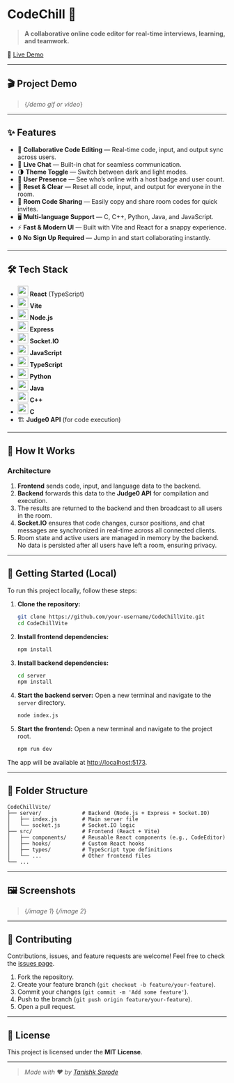 # CodeChill 🚀

[](https://code-chill-vite.vercel.app)
[](https://opensource.org/licenses/MIT)

> **A collaborative online code editor for real-time interviews, learning, and teamwork.**

🔗 [Live Demo](https://code-chill-vite.vercel.app)

-----

## 🎬 Project Demo

> {*/demo gif or video*}

-----

## ✨ Features

  - 📝 **Collaborative Code Editing** — Real-time code, input, and output sync across users.
  - 💬 **Live Chat** — Built-in chat for seamless communication.
  - 🌗 **Theme Toggle** — Switch between dark and light modes.
  - 👥 **User Presence** — See who’s online with a host badge and user count.
  - 🧹 **Reset & Clear** — Reset all code, input, and output for everyone in the room.
  - 🔗 **Room Code Sharing** — Easily copy and share room codes for quick invites.
  - 🖥️ **Multi-language Support** — C, C++, Python, Java, and JavaScript.
  - ⚡ **Fast & Modern UI** — Built with Vite and React for a snappy experience.
  - 🔒 **No Sign Up Required** — Jump in and start collaborating instantly.

-----

## 🛠️ Tech Stack

- <img src="https://cdn.jsdelivr.net/gh/devicons/devicon/icons/react/react-original.svg" width="24"/> **React** (TypeScript)
- <img src="https://cdn.jsdelivr.net/gh/devicons/devicon/icons/vite/vite-original.svg" width="24"/> **Vite**
- <img src="https://cdn.jsdelivr.net/gh/devicons/devicon/icons/nodejs/nodejs-original.svg" width="24"/> **Node.js**
- <img src="https://cdn.jsdelivr.net/gh/devicons/devicon/icons/express/express-original.svg" width="24"/> **Express**
- <img src="https://cdn.jsdelivr.net/gh/devicons/devicon/icons/socketio/socketio-original.svg" width="24"/> **Socket.IO**
- <img src="https://cdn.jsdelivr.net/gh/devicons/devicon/icons/javascript/javascript-original.svg" width="24"/> **JavaScript**
- <img src="https://cdn.jsdelivr.net/gh/devicons/devicon/icons/typescript/typescript-original.svg" width="24"/> **TypeScript**
- <img src="https://cdn.jsdelivr.net/gh/devicons/devicon/icons/python/python-original.svg" width="24"/> **Python**
- <img src="https://cdn.jsdelivr.net/gh/devicons/devicon/icons/java/java-original.svg" width="24"/> **Java**
- <img src="https://cdn.jsdelivr.net/gh/devicons/devicon/icons/cplusplus/cplusplus-original.svg" width="24"/> **C++**
- <img src="https://cdn.jsdelivr.net/gh/devicons/devicon/icons/c/c-original.svg" width="24"/> **C**
- 🏗️ **Judge0 API** (for code execution)

---

## 🧠 How It Works

### Architecture

1.  **Frontend** sends code, input, and language data to the backend.
2.  **Backend** forwards this data to the **Judge0 API** for compilation and execution.
3.  The results are returned to the backend and then broadcast to all users in the room.
4.  **Socket.IO** ensures that code changes, cursor positions, and chat messages are synchronized in real-time across all connected clients.
5.  Room state and active users are managed in memory by the backend. No data is persisted after all users have left a room, ensuring privacy.

-----

## 🚀 Getting Started (Local)

To run this project locally, follow these steps:

1.  **Clone the repository:**

    ```bash
    git clone https://github.com/your-username/CodeChillVite.git
    cd CodeChillVite
    ```

2.  **Install frontend dependencies:**

    ```bash
    npm install
    ```

3.  **Install backend dependencies:**

    ```bash
    cd server
    npm install
    ```

4.  **Start the backend server:**
    Open a new terminal and navigate to the `server` directory.

    ```bash
    node index.js
    ```

5.  **Start the frontend:**
    Open a new terminal and navigate to the project root.

    ```bash
    npm run dev
    ```

The app will be available at [http://localhost:5173](https://www.google.com/search?q=http://localhost:5173).

-----

## 📁 Folder Structure

```
CodeChillVite/
├── server/             # Backend (Node.js + Express + Socket.IO)
│   ├── index.js        # Main server file
│   └── socket.js       # Socket.IO logic
├── src/                # Frontend (React + Vite)
│   ├── components/     # Reusable React components (e.g., CodeEditor)
│   ├── hooks/          # Custom React hooks
│   ├── types/          # TypeScript type definitions
│   └── ...             # Other frontend files
└── ...
```

-----

## 🖼️ Screenshots

> {*/image 1*}
> {*/image 2*}

-----

## 🤝 Contributing

Contributions, issues, and feature requests are welcome\! Feel free to check the [issues page](https://www.google.com/search?q=https://github.com/your-username/CodeChillVite/issues).

1.  Fork the repository.
2.  Create your feature branch (`git checkout -b feature/your-feature`).
3.  Commit your changes (`git commit -m 'Add some feature'`).
4.  Push to the branch (`git push origin feature/your-feature`).
5.  Open a pull request.

-----

## 📄 License

This project is licensed under the **MIT License**.

-----

> *Made with ❤️ by [Tanishk Sarode](https://www.linkedin.com/in/tanishk-sarode/)*
